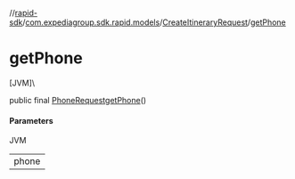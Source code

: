 //[rapid-sdk](../../../index.md)/[com.expediagroup.sdk.rapid.models](../index.md)/[CreateItineraryRequest](index.md)/[getPhone](get-phone.md)

# getPhone

[JVM]\

public final [PhoneRequest](../-phone-request/index.md)[getPhone](get-phone.md)()

#### Parameters

JVM

| |
|---|
| phone |
